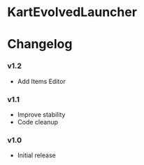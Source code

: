 # KartEvolvedLauncher


# Changelog

### v1.2

* Add Items Editor


### v1.1

* Improve stability
* Code cleanup


### v1.0

* Initial release





